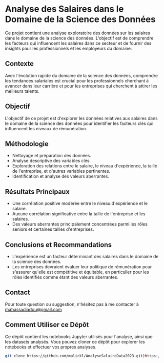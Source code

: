# Analyse des Salaires dans le Domaine de la Science des Données

Ce projet contient une analyse exploratoire des données sur les salaires dans le domaine de la science des données. L'objectif est de comprendre les facteurs qui influencent les salaires dans ce secteur et de fournir des insights pour les professionnels et les employeurs du domaine.

## Contexte

Avec l'évolution rapide du domaine de la science des données, comprendre les tendances salariales est crucial pour les professionnels cherchant à avancer dans leur carrière et pour les entreprises qui cherchent à attirer les meilleurs talents.

## Objectif

L'objectif de ce projet est d'explorer les données relatives aux salaires dans le domaine de la science des données pour identifier les facteurs clés qui influencent les niveaux de rémunération.

## Méthodologie

- Nettoyage et préparation des données.
- Analyse descriptive des variables clés.
- Exploration des relations entre le salaire, le niveau d'expérience, la taille de l'entreprise, et d'autres variables pertinentes.
- Identification et analyse des valeurs aberrantes.

## Résultats Principaux

- Une corrélation positive modérée entre le niveau d'expérience et le salaire.
- Aucune corrélation significative entre la taille de l'entreprise et les salaires.
- Des valeurs aberrantes principalement concentrées parmi les rôles seniors et certaines tailles d'entreprises.

## Conclusions et Recommandations

- L'expérience est un facteur déterminant des salaires dans le domaine de la science des données.
- Les entreprises devraient évaluer leur politique de rémunération pour s'assurer qu'elle est compétitive et équitable, en particulier pour les rôles identifiés comme étant des valeurs aberrantes.

## Contact
Pour toute question ou suggestion, n'hésitez pas à me contacter à mahassadiadou@gmail.com

## Comment Utiliser ce Dépôt

Ce dépôt contient les notebooks Jupyter utilisés pour l'analyse, ainsi que les datasets analysés. Vous pouvez cloner ce dépôt pour explorer les notebooks et effectuer vos propres analyses.

```bash
git clone https://github.com/malickl/AnalyseSalaireData2023.git)https://github.com/malickl/AnalyseSalaireData2023.git



